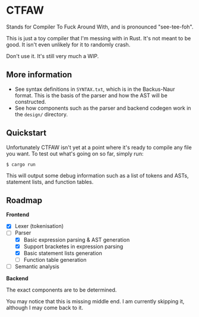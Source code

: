 # CTFAW
Stands for Compiler To Fuck Around With, and is pronounced "see-tee-foh".

This is just a toy compiler that I'm messing with in Rust. It's not meant to be good. It isn't even unlikely for it to randomly crash.

Don't use it. It's still very much a WIP.

## More information

- See syntax definitions in `SYNTAX.txt`, which is in the Backus-Naur format. This is the basis of the parser and how the AST will be constructed.
- See how components such as the parser and backend codegen work in the `design/` directory.

## Quickstart

Unfortunately CTFAW isn't yet at a point where it's ready to compile any file you want. To test out what's going on so far, simply run:
```shell
$ cargo run
```
This will output some debug information such as a list of tokens and ASTs, statement lists, and function tables.

## Roadmap

**Frontend**
- [X] Lexer (tokenisation)
- [ ] Parser
    - [X] Basic expression parsing & AST generation
    - [X] Support bracketes in expression parsing
    - [X] Basic statement lists generation
    - [ ] Function table generation
- [ ] Semantic analysis

**Backend**

The exact components are to be determined.

You may notice that this is missing middle end. I am currently skipping it, although I may come back to it.
